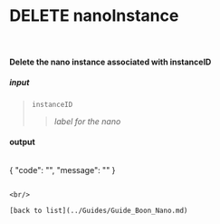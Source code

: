 # **DELETE nanoInstance**
<br/>

#### Delete the nano instance associated with instanceID
##### input
>`instanceID`
>>*label for the nano*

#### output
>```json
  {
    "code": "",
    "message": ""
  }
```   

<br/>

[back to list](../Guides/Guide_Boon_Nano.md)
